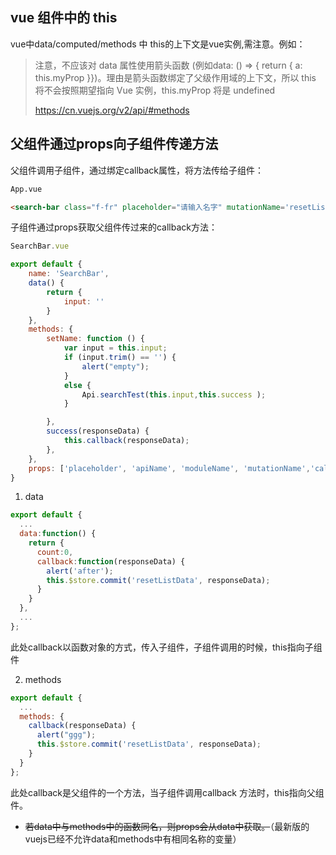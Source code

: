 ## vue 组件中的 this
vue中data/computed/methods 中 this的上下文是vue实例,需注意。例如：
> 注意，不应该对 data 属性使用箭头函数 (例如data: () => { return { a: this.myProp }})。理由是箭头函数绑定了父级作用域的上下文，所以 this 将不会按照期望指向 Vue 实例，this.myProp 将是 undefined
>
> https://cn.vuejs.org/v2/api/#methods


## 父组件通过props向子组件传递方法
父组件调用子组件，通过绑定callback属性，将方法传给子组件：
``` html
App.vue 

<search-bar class="f-fr" placeholder="请输入名字" mutationName='resetListData' :callback="callback"/>
```

子组件通过props获取父组件传过来的callback方法：
``` javascript
SearchBar.vue

export default {
    name: 'SearchBar',
    data() {
        return {
            input: ''
        }
    },
    methods: {
        setName: function () {
            var input = this.input;
            if (input.trim() == '') {
                alert("empty");
            }
            else {
                Api.searchTest(this.input,this.success );
            }

        },
        success(responseData) {
            this.callback(responseData);
        },
    },
    props: ['placeholder', 'apiName', 'moduleName', 'mutationName','callback']
}
```


1. data
``` javascript
export default {
  ...
  data:function() {
    return {
      count:0,
      callback:function(responseData) {
        alert('after');
        this.$store.commit('resetListData', responseData);
      }
    }
  },
  ...
};
```
此处callback以函数对象的方式，传入子组件，子组件调用的时候，this指向子组件

2. methods
``` javascript
export default {
  ...
  methods: {
    callback(responseData) {
      alert("ggg");
      this.$store.commit('resetListData', responseData);
    }
  }
};
```
此处callback是父组件的一个方法，当子组件调用callback 方法时，this指向父组件。

* ~~若data中与methods中的函数同名，则props会从data中获取。~~（最新版的vuejs已经不允许data和methods中有相同名称的变量）